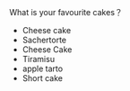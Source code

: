  What is your favourite cakes？
- Cheese cake
- Sachertorte
- Cheese Cake
- Tiramisu
- apple tarto
- Short cake
